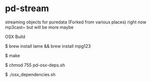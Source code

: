 # pd-stream
streaming objects for puredata (Forked from various places)
 right now mp3cast~ but will be more maybe


OSX Build

$ brew install lame && brew install mpg123

$ make

$ chmod 755 pd-osx-deps.sh

$ ./osx_dependencies.sh
